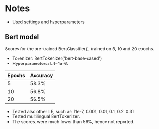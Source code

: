 # Notes
- Used settings and hyperparameters

## Bert model 
Scores for the pre-trained BertClassifier(), trained on 5, 10 and 20 epochs. 
- Tokenizer: BertTokenizer('bert-base-cased')
- Hyperparameters: LR=1e-6.

| Epochs | Accuracy |
| ------ | ------ |
| 5 | 58.3% |
| 10 | 56.8% |
| 20 | 56.5% |

- Tested also other LR, such as: [1e-7, 0.001, 0.01, 0.1, 0.2, 0.3]
- Tested multilingual BertTokenizer.
- The scores, were much lower than 56%, hence not reported. 
